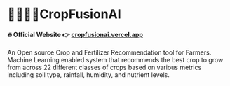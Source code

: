 # 🌽👨‍🌾🚜CropFusionAI

#### 🔥 Official Website 👉 [cropfusionai.vercel.app](https://cropfusionai.vercel.app/)
An Open source Crop and Fertilizer Recommendation tool for Farmers. Machine Learning enabled system that recommends the best crop to grow from across 22 different classes of crops based on various metrics including soil type, rainfall, humidity, and nutrient levels.
<br/>

